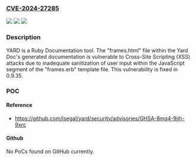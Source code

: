 ### [CVE-2024-27285](https://cve.mitre.org/cgi-bin/cvename.cgi?name=CVE-2024-27285)
![](https://img.shields.io/static/v1?label=Product&message=yard&color=blue)
![](https://img.shields.io/static/v1?label=Version&message=%3D%20%3C%200.9.35%20&color=brighgreen)
![](https://img.shields.io/static/v1?label=Vulnerability&message=CWE-79%3A%20Improper%20Neutralization%20of%20Input%20During%20Web%20Page%20Generation%20('Cross-site%20Scripting')&color=brighgreen)

### Description

YARD is a Ruby Documentation tool. The "frames.html" file within the Yard Doc's generated documentation is vulnerable to Cross-Site Scripting (XSS) attacks due to inadequate sanitization of user input within the JavaScript segment of the "frames.erb" template file.  This vulnerability is fixed in 0.9.35.

### POC

#### Reference
- https://github.com/lsegal/yard/security/advisories/GHSA-8mq4-9jjh-9xrc

#### Github
No PoCs found on GitHub currently.

